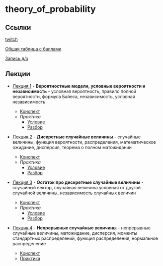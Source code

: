# theory_of_probability

## Ссылки

[twitch](https://www.twitch.tv/dantipov)

[Общая таблица с баллами](https://docs.google.com/spreadsheets/d/15YzAvAN5RbhbUlyyfAcOn4lc3urhc9Ft4cD6s9SQPl4/edit#gid=0)

[Запись д/з](https://docs.google.com/spreadsheets/d/1hjqwcbONWy0TQCf1N0bcCbKHCgvNm1RnaAChjNw-oWQ/edit#gid=0)

## Лекции

- [Лекция 1](https://www.youtube.com/watch?v=eTd8n_nItSs&list=PLB2iTb0TReMh2M1URpUmjK8AZE-lS5DA9&index=1&t=1s) - __Вероятностные модели, условные вероятности и независимость__ - условная вероятность, правило полной вероятности, формула Байеса, независимость, условная независимость
    - [Конспект](https://github.com/aslastin/theory_of_probability/blob/main/lectures/lec1.pdf)
    - _Практика_
        - [Условие](https://github.com/aslastin/theory_of_probability/blob/main/practice-conditions/homework1.pdf)
        - [Разбор](https://www.youtube.com/watch?v=PIrpXJeLYhE&list=PLB2iTb0TReMh2M1URpUmjK8AZE-lS5DA9&index=4)

- [Лекция 2](https://www.youtube.com/watch?v=x3KTIIH92yE&list=PLB2iTb0TReMh2M1URpUmjK8AZE-lS5DA9&index=3) - __Дискретные случайные величины__ - случайные величины, функция вероятности, распределения, математическое ожидание, дисперсия, теорема о полном матожидании
    - [Конспект](https://github.com/aslastin/theory_of_probability/blob/main/lectures/lec2.pdf)
    - _Практика_ 
        - [Условие](https://github.com/aslastin/theory_of_probability/blob/main/practice-conditions/homework2.pdf)
        - [Разбор](https://www.youtube.com/watch?v=q9BDxk19mr4&list=PLB2iTb0TReMh2M1URpUmjK8AZE-lS5DA9&index=7)

- [Лекция 3](https://www.youtube.com/watch?v=8XPTVSrJ0IM&list=PLB2iTb0TReMh2M1URpUmjK8AZE-lS5DA9&index=6) - __Остаток про дискретные случайные величины__ - случайный вектор, случайная величина условная от другой случайной величины, независимость случайных величин
    - [Конспект](https://github.com/aslastin/theory_of_probability/blob/main/lectures/lec3.pdf)
    - _Практика_ 
        - [Условие](https://github.com/aslastin/theory_of_probability/blob/main/practice-conditions/homework3.pdf)
        - [Разбор](https://www.youtube.com/watch?v=f6I_CgIqZec&list=PLB2iTb0TReMh2M1URpUmjK8AZE-lS5DA9&index=9)

- [Лекция 4](https://www.youtube.com/watch?v=DM8BWbAlybs&list=PLB2iTb0TReMh2M1URpUmjK8AZE-lS5DA9&index=8) - __Непрерывные случайные величины__ - непрерывные случайные величины, матожидание, дисперсия, моменты стандартных распределений, функция распределения, нормальное распределение
    - [Конспект](https://github.com/aslastin/theory_of_probability/blob/main/lectures/lec4.pdf)
    - [Практика](https://www.youtube.com/watch?v=f6I_CgIqZec&list=PLB2iTb0TReMh2M1URpUmjK8AZE-lS5DA9&index=9)

